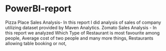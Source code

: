 # PowerBI-report
Pizza Place Sales Analysis- In this report I did analysis of sales of company utilizing dataset provided by Maven Analytics.
Zomato Sales Analysis - In this report we analyzed Which Type of Restaurant is most favourite among people, Average cost of two people and many more things, Restaurants allowing table booking or not,

